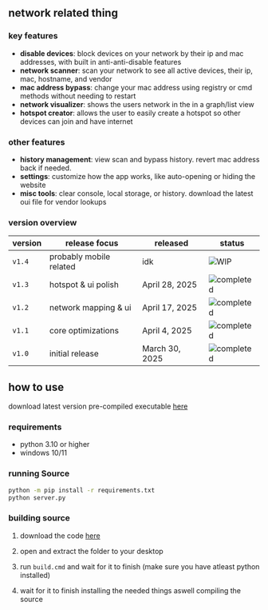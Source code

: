 ## network related thing

### key features

- **disable devices**: block devices on your network by their ip and mac addresses, with built in anti-anti-disable features
- **network scanner**: scan your network to see all active devices, their ip, mac, hostname, and vendor
- **mac address bypass**: change your mac address using registry or cmd methods without needing to restart
- **network visualizer**: shows the users network in the in a graph/list view
- **hotspot creator**: allows the user to easily create a hotspot so other devices can join and have internet

### other features

- **history management**: view scan and bypass history. revert mac address back if needed.
- **settings**: customize how the app works, like auto-opening or hiding the website
- **misc tools**: clear console, local storage, or history. download the latest oui file for vendor lookups

### version overview

| version | release focus | released | status |
|---------|---------------|----------|--------|
| `v1.4` | probably mobile related  | idk | ![WIP](https://img.shields.io/badge/status-WIP-yellow) |
| `v1.3` | hotspot & ui polish | April 28, 2025 | ![completed](https://img.shields.io/badge/status-completed-brightgreen) |
| `v1.2` | network mapping & ui | April 17, 2025 | ![completed](https://img.shields.io/badge/status-completed-brightgreen) |
| `v1.1` | core optimizations | April 4, 2025 | ![completed](https://img.shields.io/badge/status-completed-brightgreen) |
| `v1.0` | initial release | March 30, 2025 | ![completed](https://img.shields.io/badge/status-completed-brightgreen) |

## how to use

download latest version pre-compiled executable [here](https://github.com/countervolts/network-related-thing/releases)

### requirements

- python 3.10 or higher
- windows 10/11

### running Source

```sh
python -m pip install -r requirements.txt
python server.py
```

### building source

1. download the code [here](https://github.com/countervolts/network-related-thing/archive/refs/heads/main.zip) 

2. open and extract the folder to your desktop

3. run `build.cmd` and wait for it to finish (make sure you have atleast python installed) 

4. wait for it to finish installing the needed things aswell compiling the source